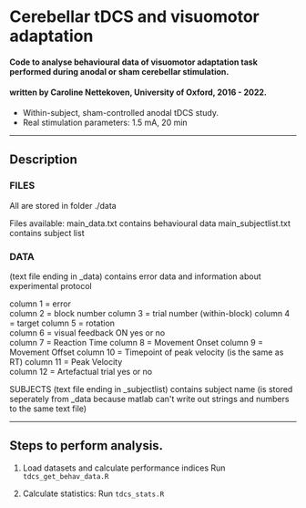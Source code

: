 # Cerebellar tDCS and visuomotor adaptation
#### Code to analyse behavioural data of visuomotor adaptation task performed during anodal or sham cerebellar stimulation.
#### written by Caroline Nettekoven, University of Oxford, 2016 - 2022.
- Within-subject, sham-controlled anodal tDCS study.
- Real stimulation parameters: 1.5 mA, 20 min

____________________________________________________________________

## Description
### FILES
All are stored in folder
./data

Files available:
main_data.txt             contains behavioural data
main_subjectlist.txt      contains subject list

### DATA
(text file ending in _data)
contains error data and information about experimental protocol

column 1    =     error \
column 2    =     block number
column 3    =     trial number (within-block)
column 4    =     target
column 5    =     rotation                   
column 6    =     visual feedback ON yes or no           
column 7    =     Reaction Time
column 8    =     Movement Onset 
column 9    =     Movement Offset 
column 10   =     Timepoint of peak velocity (is the same as RT)
column 11   =     Peak Velocity                   
column 12   =     Artefactual trial yes or no

SUBJECTS
(text file ending in _subjectlist)
contains subject name (is stored seperately from _data because matlab can't write out strings and numbers to the same text file)

____________________________________________________________________


## Steps to perform analysis.
1. Load datasets and calculate performance indices
   Run `tdcs_get_behav_data.R`
     
2. Calculate statistics:
   Run `tdcs_stats.R`


